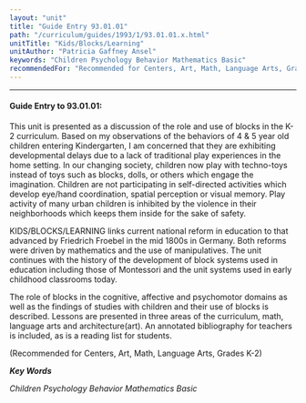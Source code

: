 ```yaml
---
layout: "unit"
title: "Guide Entry 93.01.01"
path: "/curriculum/guides/1993/1/93.01.01.x.html"
unitTitle: "Kids/Blocks/Learning"
unitAuthor: "Patricia Gaffney Ansel"
keywords: "Children Psychology Behavior Mathematics Basic"
recommendedFor: "Recommended for Centers, Art, Math, Language Arts, Grades K-2"
---
```

<body>
<hr/>
<h4>
Guide Entry to 93.01.01:
</h4>
This unit is presented as a discussion of the role and use of blocks in the K-2 curriculum. Based on my observations of the behaviors of 4 &amp; 5 year old children entering Kindergarten, I am concerned that they are exhibiting developmental delays due to a lack of traditional play experiences in the home setting. In our changing society, children now play with techno-toys instead of toys such as blocks, dolls, or others which engage the imagination. Children are not participating in self-directed activities which develop eye/hand coordination, spatial perception or visual memory. Play activity of many urban children is inhibited by the violence in their neighborhoods which keeps them inside for the sake of safety.
<p>
KIDS/BLOCKS/LEARNING links current national reform in education to that advanced by Friedrich Froebel in the mid 1800s in Germany. Both reforms were driven by mathematics and the use of manipulatives. The unit continues with the history of the development of block systems used in education including those of Montessori and the unit systems used in early childhood classrooms today.
</p>
<p>
The role of blocks in the cognitive, affective and psychomotor domains as well as the findings of studies with children and their use of blocks is described. Lessons are presented in three areas of the curriculum, math, language arts and architecture(art). An annotated bibliography for teachers is included, as is a reading list for students.
</p>
<p>
(Recommended for Centers, Art, Math, Language Arts, Grades K-2)
</p>
<p>
<b>
<i>
Key Words
</i>
</b>
<br/>
</p>
<p>
<i>
Children Psychology Behavior Mathematics Basic
</i>
</p>
</body>